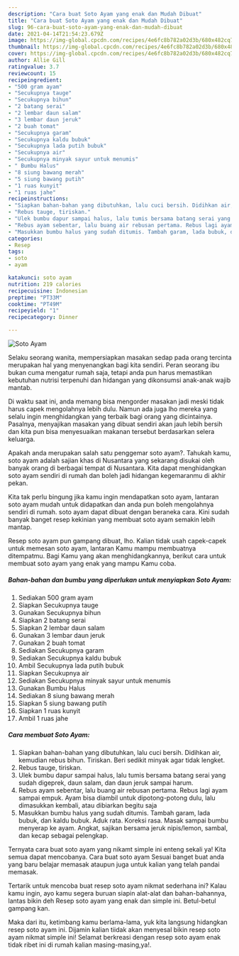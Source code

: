 ```yaml
---
description: "Cara buat Soto Ayam yang enak dan Mudah Dibuat"
title: "Cara buat Soto Ayam yang enak dan Mudah Dibuat"
slug: 96-cara-buat-soto-ayam-yang-enak-dan-mudah-dibuat
date: 2021-04-14T21:54:23.679Z
image: https://img-global.cpcdn.com/recipes/4e6fc8b782a02d3b/680x482cq70/soto-ayam-foto-resep-utama.jpg
thumbnail: https://img-global.cpcdn.com/recipes/4e6fc8b782a02d3b/680x482cq70/soto-ayam-foto-resep-utama.jpg
cover: https://img-global.cpcdn.com/recipes/4e6fc8b782a02d3b/680x482cq70/soto-ayam-foto-resep-utama.jpg
author: Allie Gill
ratingvalue: 3.7
reviewcount: 15
recipeingredient:
- "500 gram ayam"
- "Secukupnya tauge"
- "Secukupnya bihun"
- "2 batang serai"
- "2 lembar daun salam"
- "3 lembar daun jeruk"
- "2 buah tomat"
- "Secukupnya garam"
- "Secukupnya kaldu bubuk"
- "Secukupnya lada putih bubuk"
- "Secukupnya air"
- "Secukupnya minyak sayur untuk menumis"
- " Bumbu Halus"
- "8 siung bawang merah"
- "5 siung bawang putih"
- "1 ruas kunyit"
- "1 ruas jahe"
recipeinstructions:
- "Siapkan bahan-bahan yang dibutuhkan, lalu cuci bersih. Didihkan air, kemudian rebus bihun. Tiriskan. Beri sedikit minyak agar tidak lengket."
- "Rebus tauge, tiriskan."
- "Ulek bumbu dapur sampai halus, lalu tumis bersama batang serai yang sudah digeprek, daun salam, dan daun jeruk sampai harum."
- "Rebus ayam sebentar, lalu buang air rebusan pertama. Rebus lagi ayam sampai empuk. Ayam bisa diambil untuk dipotong-potong dulu, lalu dimasukkan kembali, atau dibiarkan begitu saja"
- "Masukkan bumbu halus yang sudah ditumis. Tambah garam, lada bubuk, dan kaldu bubuk. Aduk rata. Koreksi rasa. Masak sampai bumbu menyerap ke ayam. Angkat, sajikan bersama jeruk nipis/lemon, sambal, dan kecap sebagai pelengkap."
categories:
- Resep
tags:
- soto
- ayam

katakunci: soto ayam 
nutrition: 219 calories
recipecuisine: Indonesian
preptime: "PT33M"
cooktime: "PT49M"
recipeyield: "1"
recipecategory: Dinner

---
```



![Soto Ayam](https://img-global.cpcdn.com/recipes/4e6fc8b782a02d3b/680x482cq70/soto-ayam-foto-resep-utama.jpg)

Selaku seorang wanita, mempersiapkan masakan sedap pada orang tercinta merupakan hal yang menyenangkan bagi kita sendiri. Peran seorang ibu bukan cuma mengatur rumah saja, tetapi anda pun harus memastikan kebutuhan nutrisi terpenuhi dan hidangan yang dikonsumsi anak-anak wajib mantab.

Di waktu  saat ini, anda memang bisa mengorder masakan jadi meski tidak harus capek mengolahnya lebih dulu. Namun ada juga lho mereka yang selalu ingin menghidangkan yang terbaik bagi orang yang dicintainya. Pasalnya, menyajikan masakan yang dibuat sendiri akan jauh lebih bersih dan kita pun bisa menyesuaikan makanan tersebut berdasarkan selera keluarga. 



Apakah anda merupakan salah satu penggemar soto ayam?. Tahukah kamu, soto ayam adalah sajian khas di Nusantara yang sekarang disukai oleh banyak orang di berbagai tempat di Nusantara. Kita dapat menghidangkan soto ayam sendiri di rumah dan boleh jadi hidangan kegemaranmu di akhir pekan.

Kita tak perlu bingung jika kamu ingin mendapatkan soto ayam, lantaran soto ayam mudah untuk didapatkan dan anda pun boleh mengolahnya sendiri di rumah. soto ayam dapat dibuat dengan beraneka cara. Kini sudah banyak banget resep kekinian yang membuat soto ayam semakin lebih mantap.

Resep soto ayam pun gampang dibuat, lho. Kalian tidak usah capek-capek untuk memesan soto ayam, lantaran Kamu mampu membuatnya ditempatmu. Bagi Kamu yang akan menghidangkannya, berikut cara untuk membuat soto ayam yang enak yang mampu Kamu coba.

<!--inarticleads1-->

##### Bahan-bahan dan bumbu yang diperlukan untuk menyiapkan Soto Ayam:

1. Sediakan 500 gram ayam
1. Siapkan Secukupnya tauge
1. Gunakan Secukupnya bihun
1. Siapkan 2 batang serai
1. Siapkan 2 lembar daun salam
1. Gunakan 3 lembar daun jeruk
1. Gunakan 2 buah tomat
1. Sediakan Secukupnya garam
1. Sediakan Secukupnya kaldu bubuk
1. Ambil Secukupnya lada putih bubuk
1. Siapkan Secukupnya air
1. Sediakan Secukupnya minyak sayur untuk menumis
1. Gunakan  Bumbu Halus
1. Sediakan 8 siung bawang merah
1. Siapkan 5 siung bawang putih
1. Siapkan 1 ruas kunyit
1. Ambil 1 ruas jahe




<!--inarticleads2-->

##### Cara membuat Soto Ayam:

1. Siapkan bahan-bahan yang dibutuhkan, lalu cuci bersih. Didihkan air, kemudian rebus bihun. Tiriskan. Beri sedikit minyak agar tidak lengket.
1. Rebus tauge, tiriskan.
1. Ulek bumbu dapur sampai halus, lalu tumis bersama batang serai yang sudah digeprek, daun salam, dan daun jeruk sampai harum.
1. Rebus ayam sebentar, lalu buang air rebusan pertama. Rebus lagi ayam sampai empuk. Ayam bisa diambil untuk dipotong-potong dulu, lalu dimasukkan kembali, atau dibiarkan begitu saja
1. Masukkan bumbu halus yang sudah ditumis. Tambah garam, lada bubuk, dan kaldu bubuk. Aduk rata. Koreksi rasa. Masak sampai bumbu menyerap ke ayam. Angkat, sajikan bersama jeruk nipis/lemon, sambal, dan kecap sebagai pelengkap.




Ternyata cara buat soto ayam yang nikamt simple ini enteng sekali ya! Kita semua dapat mencobanya. Cara buat soto ayam Sesuai banget buat anda yang baru belajar memasak ataupun juga untuk kalian yang telah pandai memasak.

Tertarik untuk mencoba buat resep soto ayam nikmat sederhana ini? Kalau kamu ingin, ayo kamu segera buruan siapin alat-alat dan bahan-bahannya, lantas bikin deh Resep soto ayam yang enak dan simple ini. Betul-betul gampang kan. 

Maka dari itu, ketimbang kamu berlama-lama, yuk kita langsung hidangkan resep soto ayam ini. Dijamin kalian tiidak akan menyesal bikin resep soto ayam nikmat simple ini! Selamat berkreasi dengan resep soto ayam enak tidak ribet ini di rumah kalian masing-masing,ya!.

